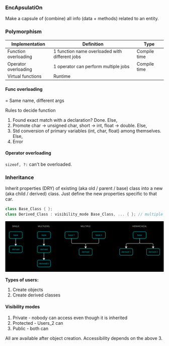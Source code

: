 ### EncApsulatiOn
Make a capsule of (combine) all info (data + methods) related to an entity.

### Polymorphism
| Implementation | Definition | Type
| --------- | -------- | --------- |
Function overloading | 1 function name overloaded with different jobs | Compile time
Operator overloading | 1 operator can perform multiple jobs | Compile time
Virtual functions | Runtime


#### Func overloading
= Same name, different args

Rules to decide function
 1. Found exact match with a declaration? Done. Else,
 2. Promote char -> unsigned char, short -> int, float -> double. Else,
 3. Std conversion of primary variables (int, char, float) among themselves. Else,
 4. Error

#### Operator overloading

`sizeof, ?:` can't be overloaded.


### Inheritance
Inherit properties (DRY) of existing (aka old / parent / base) class into a new (aka child / derived) class. Just define the new properties specific to that car.

```cpp
class Base_Class { };
class Derived_Class : visibility_mode Base_Class, ... { }; // multiple inheritance
```
![inheritance](inheritance.png)

**Types of users:**

1. Create objects
2. Create derived classes

#### Visibility modes
1. Private - nobody can access even though it is inherited
2. Protected - Users_2 can
3. Public - both can

All are available after object creation. Accessibility depends on the above 3.